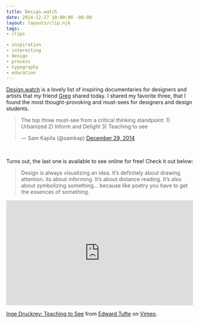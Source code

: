 ```yaml
---
title: Design.watch
date: 2014-12-27 18:00:00 -06:00
layout: layouts/clip.njk
tags:
- clips

- inspiration
- interesting
- design
- process
- typography
- education
---
```


[Design.watch](https://designers.watch/) is a lovely list of inspiring documentaries for designers and artists that my friend [Greg](https://twitter.com/brilliantcrank) shared today. I shared my favorite three, that I found the most thought-provoking and must-sees for designers and design students.

<blockquote class="twitter-tweet" lang="en"><p>The top three must-see from a critical thinking standpoint:
1) Urbanized
2) Inform and Delight
3) Teaching to see</p>— Sam Kapila (@samkap) <a href="https://twitter.com/samkap/status/549417556088729600">December 29, 2014</a></blockquote>
<script async src="https://platform.twitter.com/widgets.js" charset="utf-8"></script>

<br>

Turns out, the last one is available to see online for free! Check it out below:
> Design is always visualizing an idea. It’s definitely about drawing attention. its about informing. It’s about distance reading. It’s also about symbolizing something… because like poetry you have to get the essences of something.

</p>
<iframe src="https://player.vimeo.com/video/45232468?title=0&byline=0&portrait=0&color=ffffff" width="500" height="281" frameborder="0" webkitallowfullscreen mozallowfullscreen allowfullscreen></iframe> <p><a href="https://vimeo.com/45232468">Inge Druckrey: Teaching to See</a> from <a href="https://vimeo.com/et">Edward Tufte</a> on <a href="https://vimeo.com">Vimeo</a>.</p>



